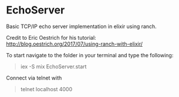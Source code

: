 # EchoServer

Basic TCP/IP echo server implementation in elixir using ranch.

Credit to Eric Oestrich for his tutorial: http://blog.oestrich.org/2017/07/using-ranch-with-elixir/

To start navigate to the folder in your terminal and type the following:

> iex -S mix
> EchoServer.start

Connect via telnet with
> telnet localhost 4000
